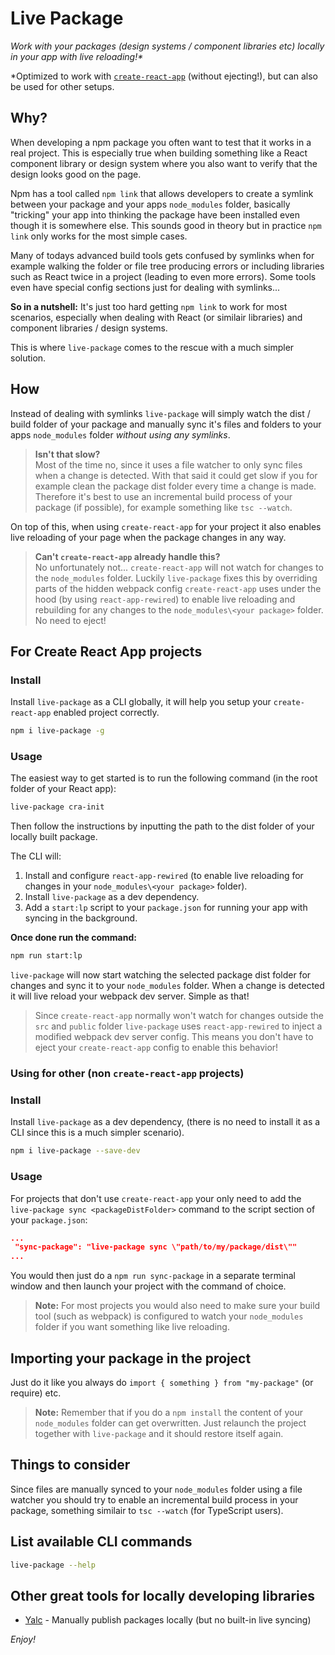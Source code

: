 # Live Package

_Work with your packages (design systems / component libraries etc) locally in your app with live reloading!\*_

\*Optimized to work with [`create-react-app`](https://github.com/facebook/create-react-app) (without ejecting!), but can also be used for other setups.

## Why?

When developing a npm package you often want to test that it works in a real project. This is especially true when building something like a React component library or design system where you also want to verify that the design looks good on the page.

Npm has a tool called `npm link` that allows developers to create a symlink between your package and your apps `node_modules` folder, basically "tricking" your app into thinking the package have been installed even though it is somewhere else. This sounds good in theory but in practice `npm link` only works for the most simple cases.

Many of todays advanced build tools gets confused by symlinks when for example walking the folder or file tree producing errors or including libraries such as React twice in a project (leading to even more errors). Some tools even have special config sections just for dealing with symlinks...

**So in a nutshell:** It's just too hard getting `npm link` to work for most scenarios, especially when dealing with React (or similair libraries) and component libraries / design systems.

This is where `live-package` comes to the rescue with a much simpler solution.

## How

Instead of dealing with symlinks `live-package` will simply watch the dist / build folder of your package and manually sync it's files and folders to your apps `node_modules` folder _without using any symlinks_.

> **Isn't that slow?**  
> Most of the time no, since it uses a file watcher to only sync files when a change is detected. With that said it could get slow if you for example clean the package dist folder every time a change is made. Therefore it's best to use an incremental build process of your package (if possible), for example something like `tsc --watch`.

On top of this, when using `create-react-app` for your project it also enables live reloading of your page when the package changes in any way.

> **Can't `create-react-app` already handle this?**  
> No unfortunately not... `create-react-app` will not watch for changes to the `node_modules` folder. Luckily `live-package` fixes this by overriding parts of the hidden webpack config `create-react-app` uses under the hood (by using `react-app-rewired`) to enable live reloading and rebuilding for any changes to the `node_modules\<your package>` folder. No need to eject!

## For Create React App projects

### Install

Install `live-package` as a CLI globally, it will help you setup your `create-react-app` enabled project correctly.

```sh
npm i live-package -g
```

### Usage

The easiest way to get started is to run the following command (in the root folder of your React app):

```sh
live-package cra-init
```

Then follow the instructions by inputting the path to the dist folder of your locally built package.

The CLI will:

1. Install and configure `react-app-rewired` (to enable live reloading for changes in your `node_modules\<your package>` folder).
2. Install `live-package` as a dev dependency.
3. Add a `start:lp` script to your `package.json` for running your app with syncing in the background.

**Once done run the command:**

```sh
npm run start:lp
```

`live-package` will now start watching the selected package dist folder for changes and sync it to your `node_modules` folder. When a change is detected it will live reload your webpack dev server. Simple as that!

> Since `create-react-app` normally won't watch for changes outside the `src` and `public` folder `live-package` uses `react-app-rewired` to inject a modified webpack dev server config. This means you don't have to eject your `create-react-app` config to enable this behavior!

### Using for other (non `create-react-app` projects)

### Install

Install `live-package` as a dev dependency, (there is no need to install it as a CLI since this is a much simpler scenario).

```sh
npm i live-package --save-dev
```

### Usage

For projects that don't use `create-react-app` your only need to add the `live-package sync <packageDistFolder>` command to the script section of your `package.json`:

```json
...
 "sync-package": "live-package sync \"path/to/my/package/dist\""
...
```

You would then just do a `npm run sync-package` in a separate terminal window and then launch your project with the command of choice.

> **Note:** For most projects you would also need to make sure your build tool (such as webpack) is configured to watch your `node_modules` folder if you want something like live reloading.

## Importing your package in the project

Just do it like you always do `import { something } from "my-package"` (or require) etc.

> **Note:** Remember that if you do a `npm install` the content of your `node_modules` folder can get overwritten. Just relaunch the project together with `live-package` and it should restore itself again.

## Things to consider

Since files are manually synced to your `node_modules` folder using a file watcher you should try to enable an incremental build process in your package, something similair to `tsc --watch` (for TypeScript users).

## List available CLI commands

```sh
live-package --help
```

## Other great tools for locally developing libraries

- [Yalc](https://github.com/whitecolor/yalc) - Manually publish packages locally (but no built-in live syncing)

_Enjoy!_
